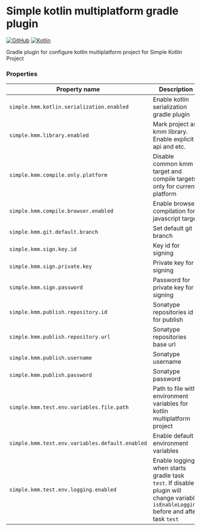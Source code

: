 # Simple kotlin multiplatform gradle plugin

[![GitHub](http://img.shields.io/github/license/edmondantes/simple-kotlinx-serialization-utils?style=flat-square)](https://github.com/EdmonDantes/simple-kotlinx-serialization-utils)
[![Kotlin](https://img.shields.io/badge/kotlin-1.8.0-blue.svg?logo=kotlin)](http://kotlinlang.org)

Gradle plugin for configure kotlin multiplatform project for Simple Kotlin Project

### Properties

| Property name                                   | Description                                                                                                                          | Default value                      |
|-------------------------------------------------|--------------------------------------------------------------------------------------------------------------------------------------|------------------------------------|
| `simple.kmm.kotlin.serialization.enabled`       | Enable kotlin serialization gradle plugin                                                                                            | `false`                            |
| `simple.kmm.library.enabled`                    | Mark project as kmm library. Enable explicit api and etc.                                                                            | `false`                            |
| `simple.kmm.compile.only.platform`              | Disable common kmm target and compile targets only for current platform                                                              | `true`                             |
| `simple.kmm.compile.browser.enabled`            | Enable browser compilation for javascript target                                                                                     | `false`                            |
| `simple.kmm.git.default.branch`                 | Set default git branch                                                                                                               | `master`                           |
| `simple.kmm.sign.key.id`                        | Key id for signing                                                                                                                   |                                    |
| `simple.kmm.sign.private.key`                   | Private key for signing                                                                                                              |                                    |
| `simple.kmm.sign.password`                      | Password for private key for signing                                                                                                 |                                    |
| `simple.kmm.publish.repository.id`              | Sonatype repositories id for publish                                                                                                 |                                    |
| `simple.kmm.publish.repository.url`             | Sonatype repositories base url                                                                                                       |                                    |
| `simple.kmm.publish.username`                   | Sonatype username                                                                                                                    |                                    |
| `simple.kmm.publish.password`                   | Sonatype password                                                                                                                    |                                    |
| `simple.kmm.test.env.variables.file.path`       | Path to file with environment variables for kotlin multiplatform project                                                             | `src/commonTest/kotlin/env/Env.kt` |
| `simple.kmm.test.env.variables.default.enabled` | Enable default environment variables                                                                                                 | `true`                             |
| `simple.kmm.test.env.logging.enabled`           | Enable logging when starts gradle task `test`. If disable plugin will change variable `isEnableLogging` before and after task `test` | `false`                            |
